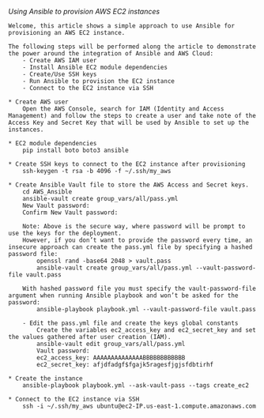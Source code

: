 *Using Ansible to provision AWS EC2 instances*

    Welcome, this article shows a simple approach to use Ansible for provisioning an AWS EC2 instance.

    The following steps will be performed along the article to demonstrate the power around the integration of Ansible and AWS Cloud:
        - Create AWS IAM user
        - Install Ansible EC2 module dependencies
        - Create/Use SSH keys
        - Run Ansible to provision the EC2 instance
        - Connect to the EC2 instance via SSH

    * Create AWS user
        Open the AWS Console, search for IAM (Identity and Access Management) and follow the steps to create a user and take note of the Access Key and Secret Key that will be used by Ansible to set up the instances.

    * EC2 module dependencies
        pip install boto boto3 ansible

    * Create SSH keys to connect to the EC2 instance after provisioning
        ssh-keygen -t rsa -b 4096 -f ~/.ssh/my_aws

    * Create Ansible Vault file to store the AWS Access and Secret keys.
        cd AWS_Ansible
        ansible-vault create group_vars/all/pass.yml
        New Vault password:
        Confirm New Vault password:

        Note: Above is the secure way, where password will be prompt to use the keys for the deployment.
        However, if you don’t want to provide the password every time, an insecure approach can create the pass.yml file by specifying a hashed password file:
            openssl rand -base64 2048 > vault.pass
            ansible-vault create group_vars/all/pass.yml --vault-password-file vault.pass

        With hashed password file you must specify the vault-password-file argument when running Ansible playbook and won’t be asked for the password:
            ansible-playbook playbook.yml --vault-password-file vault.pass

        - Edit the pass.yml file and create the keys global constants
            Create the variables ec2_access_key and ec2_secret_key and set the values gathered after user creation (IAM).
            ansible-vault edit group_vars/all/pass.yml
            Vault password:
            ec2_access_key: AAAAAAAAAAAAAABBBBBBBBBBBB
            ec2_secret_key: afjdfadgf$fgajk5ragesfjgjsfdbtirhf

    * Create the instance
        ansible-playbook playbook.yml --ask-vault-pass --tags create_ec2

    * Connect to the EC2 instance via SSH
        ssh -i ~/.ssh/my_aws ubuntu@ec2-IP.us-east-1.compute.amazonaws.com
